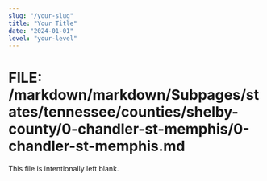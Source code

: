 ```yaml
---
slug: "/your-slug"
title: "Your Title"
date: "2024-01-01"
level: "your-level"
---
```


# FILE: /markdown/markdown/Subpages/states/tennessee/counties/shelby-county/0-chandler-st-memphis/0-chandler-st-memphis.md

This file is intentionally left blank.